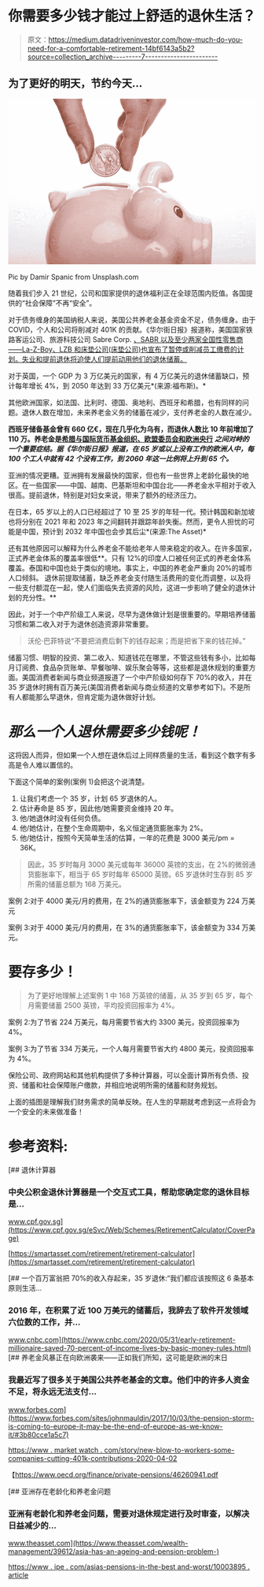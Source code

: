 # 你需要多少钱才能过上舒适的退休生活？

> 原文：<https://medium.datadriveninvestor.com/how-much-do-you-need-for-a-comfortable-retirement-14bf6143a5b2?source=collection_archive---------7----------------------->

## 为了更好的明天，节约今天…

![](img/8233a28f51b5d6edbda57073cb872d24.png)

Pic by Damir Spanic from Unsplash.com

随着我们步入 21 世纪，公司和国家提供的退休福利正在全球范围内贬值。各国提供的“社会保障”不再“安全”。

对于债务缠身的美国纳税人来说，美国公共养老金基金资金不足，债务缠身。由于 COVID，个人和公司将削减对 401K 的贡献。《华尔街日报》报道称，美国国家铁路客运公司、旅游科技公司 Sabre Corp. [、SABR 以及至少两家全国性零售商——La-Z-Boy](https://www.marketwatch.com/investing/stock/SABR?mod=MW_story_quote)[、LZB 和床垫公司(床垫公司)也宣布了暂停或削减员工缴费的计划。失业和提前退休将迫使人们提前动用他们的退休储蓄。](https://www.marketwatch.com/investing/stock/LZB?mod=MW_story_quote)

对于英国，一个 GDP 为 3 万亿美元的国家，有 4 万亿美元的退休储蓄缺口，预计每年增长 4%，到 2050 年达到 33 万亿美元*(来源:福布斯)。*

其他欧洲国家，如法国、比利时、德国、奥地利、西班牙和希腊，也有同样的问题。退休人数在增加，未来养老金义务的储蓄在减少，支付养老金的人数在减少。

**西班牙储备基金曾有 660 亿€，现在几乎化为乌有，而退休人数比 10 年前增加了 110 万。养老金是[希腊与国际货币基金组织、欧盟委员会和欧洲央行](https://www.theguardian.com/business/2015/jun/11/imf-walks-out-of-greece-bailout-talks) *之间对峙的一个重要症结。据《华尔街日报》报道，在 65 岁或以上没有工作的欧洲人中，每 100 个工人中就有 42 个没有工作，到 2060 年这一比例将上升到 65 个。***

亚洲的情况更糟。亚洲拥有发展最快的国家，但也有一些世界上老龄化最快的地区。在一些国家——中国、越南、巴基斯坦和中国台北——养老金水平相对于收入很高。提前退休，特别是对妇女来说，带来了额外的经济压力。

在日本，65 岁以上的人口已经超过了 10 至 25 岁的年轻一代。预计韩国和新加坡也将分别在 2021 年和 2023 年之间翻转并跟踪年龄失衡。然而，更令人担忧的可能是中国，预计到 2032 年中国也会步其后尘*(来源:The Asset)*

还有其他原因可以解释为什么养老金不能给老年人带来稳定的收入。在许多国家，正式养老金体系的覆盖率很低**。只有 12%的印度人口被任何正式的养老金体系覆盖。泰国和中国也处于类似的境地。事实上，中国的养老金严重向 20%的城市人口倾斜。
退休前提取储蓄，缺乏养老金支付随生活费用的变化而调整，以及将一些支付额混在一起，使人们面临失去资源的风险，这进一步影响了健全的退休计划的充分性。**

因此，对于一个中产阶级工人来说，尽早为退休做计划是很重要的。早期培养储蓄习惯和第二收入对于为退休创造资源非常重要。

> 沃伦·巴菲特说“不要把消费后剩下的钱存起来；而是把省下来的钱花掉。”

储蓄习惯、明智的投资、第二收入、知道钱花在哪里，不管这些钱有多小，比如每月订阅费、食品杂货账单、早餐咖啡、娱乐聚会等等，这些都是退休规划的重要方面。美国消费者新闻与商业频道报道了一个中产阶级如何存下 70%的收入，并在 35 岁退休时拥有百万美元(美国消费者新闻与商业频道的文章参考如下)。不是所有人都能那么早退休，但肯定能为退休做好计划。

# ***那么一个人退休需要多少钱呢！***

这将因人而异，但如果一个人想在退休后过上同样质量的生活，看到这个数字有多高是令人难以置信的。

下面这个简单的案例(案例 1)会把这个说清楚。

1.  让我们考虑一个 35 岁，计划 65 岁退休的人。
2.  估计寿命是 85 岁，因此他/她需要资金维持 20 年。
3.  他/她退休时没有任何负债。
4.  他/她估计，在整个生命周期中，名义恒定通货膨胀率为 2%。
5.  他/她估计，按照今天简单生活的估算，一年的花费是 3000 美元/pm = 36K。

> 因此，35 岁时每月 3000 美元或每年 36000 英镑的支出，在 2%的微弱通货膨胀率下，相当于 65 岁时每年 65000 英镑。65 岁退休时生存到 85 岁所需的储蓄总额为 168 万美元。

案例 2:对于 4000 美元/月的费用，在 2%的通货膨胀率下，该金额变为 224 万美元

案例 3:对于 4000 美元/月的费用，在 3%的通货膨胀率下，该金额变为 334 万美元。

# 要存多少！

> 为了更好地理解上述案例 1 中 168 万英镑的储蓄，从 35 岁到 65 岁，每个月需要储蓄 2500 英镑，平均投资回报率为 4%。

案例 2:为了节省 224 万美元，每月需要节省大约 3300 美元，投资回报率为 4%。

案例 3:为了节省 334 万美元，一个人每月需要节省大约 4800 美元，投资回报率为 4%。

保险公司、政府网站和其他机构提供了多种计算器，可以全面计算所有负债、投资、储蓄和社会保障账户缴款，并相应地说明所需的储蓄和财务规划。

上面的插图是理解我们财务需求的简单反映。在人生的早期就考虑到这一点将会为一个安全的未来做准备！

# 参考资料:

[](https://www.cpf.gov.sg/eSvc/Web/Schemes/RetirementCalculator/CoverPage) [## 退休计算器

### 中央公积金退休计算器是一个交互式工具，帮助您确定您的退休目标是…

www.cpf.gov.sg](https://www.cpf.gov.sg/eSvc/Web/Schemes/RetirementCalculator/CoverPage) 

[https://smartasset.com/retirement/retirement-calculator](https://smartasset.com/retirement/retirement-calculator)

[](https://www.cnbc.com/2020/05/31/early-retirement-millionaire-saved-70-percent-of-income-lives-by-basic-money-rules.html) [## 一个百万富翁把 70%的收入存起来，35 岁退休:“我们都应该按照这 6 条基本原则生活…

### 2016 年，在积累了近 100 万美元的储蓄后，我辞去了软件开发领域六位数的工作，并…

www.cnbc.com](https://www.cnbc.com/2020/05/31/early-retirement-millionaire-saved-70-percent-of-income-lives-by-basic-money-rules.html) [](https://www.forbes.com/sites/johnmauldin/2017/10/03/the-pension-storm-is-coming-to-europe-it-may-be-the-end-of-europe-as-we-know-it/#3b80cce1a5c7) [## 养老金风暴正在向欧洲袭来——正如我们所知，这可能是欧洲的末日

### 我最近写了很多关于美国公共养老基金的文章。他们中的许多人资金不足，将永远无法支付…

www.forbes.com](https://www.forbes.com/sites/johnmauldin/2017/10/03/the-pension-storm-is-coming-to-europe-it-may-be-the-end-of-europe-as-we-know-it/#3b80cce1a5c7) 

[https://www . market watch . com/story/new-blow-to-workers-some-companies-cutting-401k-contributions-2020-04-02](https://www.marketwatch.com/story/new-blow-to-workers-some-companies-are-cutting-401k-contributions-2020-04-02)

【https://www.oecd.org/finance/private-pensions/46260941.pdf 

[](https://www.theasset.com/wealth-management/39612/asia-has-an-ageing-and-pension-problem-) [## 亚洲存在老龄化和养老金问题

### 亚洲有老龄化和养老金问题，需要对退休规定进行及时审查，以解决日益减少的…

www.theasset.com](https://www.theasset.com/wealth-management/39612/asia-has-an-ageing-and-pension-problem-) 

[https://www . ipe . com/asias-pensions-in-the-best and-worst/10003895 . article](https://www.ipe.com/asias-pensions-among-the-best-and-the-worst/10003895.article)